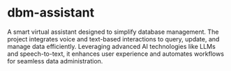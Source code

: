 # dbm-assistant
A smart virtual assistant designed to simplify database management. The project integrates voice and text-based interactions to query, update, and manage data efficiently. Leveraging advanced AI technologies like LLMs and speech-to-text, it enhances user experience and automates workflows for seamless data administration.
